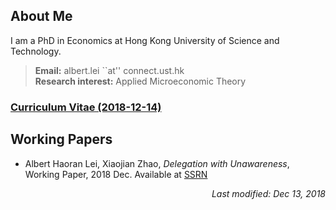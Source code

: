 ## About Me

I am a PhD in Economics at Hong Kong University of Science and Technology.
> **Email:** albert.lei ``at'' connect.ust.hk <br> **Research interest:** Applied Microeconomic Theory

### [Curriculum Vitae (2018-12-14)](https://github.com/AlbertLei/albertlei.github.io/blob/master/cv/cv.pdf)


## Working Papers
- Albert Haoran Lei, Xiaojian Zhao, _Delegation with Unawareness_, Working Paper, 2018 Dec. Available at [SSRN](https://papers.ssrn.com/sol3/papers.cfm?abstract_id=3300732#)


<p align="right"><I>Last modified: Dec 13, 2018</I></p>
